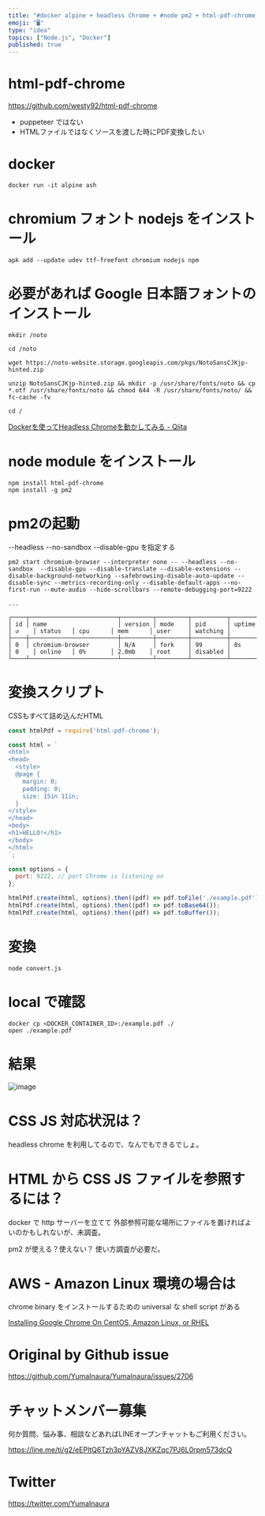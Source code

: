 ```yaml
---
title: "#docker alpine + headless Chrome + #node pm2 + html-pdf-chrome で HTML "
emoji: "🖥"
type: "idea"
topics: ["Node.js", "Docker"]
published: true
---
```


# html-pdf-chrome

https://github.com/westy92/html-pdf-chrome

- puppeteer ではない
- HTMLファイルではなくソースを渡した時にPDF変換したい

# docker

```
docker run -it alpine ash
```

# chromium フォント nodejs をインストール

```
apk add --update udev ttf-freefont chromium nodejs npm
```

# 必要があれば Google 日本語フォントのインストール

```
mkdir /noto

cd /noto

wget https://noto-website.storage.googleapis.com/pkgs/NotoSansCJKjp-hinted.zip

unzip NotoSansCJKjp-hinted.zip && mkdir -p /usr/share/fonts/noto && cp *.otf /usr/share/fonts/noto && chmod 644 -R /usr/share/fonts/noto/ && fc-cache -fv

cd /
````

[Dockerを使ってHeadless Chromeを動かしてみる - Qiita](https://qiita.com/dd511805/items/dfe03c5486bf1421875a)

# node module をインストール

```
npm install html-pdf-chrome
npm install -g pm2
```

# pm2の起動

--headless --no-sandbox  --disable-gpu を指定する

```
pm2 start chromium-browser --interpreter none -- --headless --no-sandbox  --disable-gpu --disable-translate --disable-extensions --disable-background-networking --safebrowsing-disable-auto-update --disable-sync --metrics-recording-only --disable-default-apps --no-first-run --mute-audio --hide-scrollbars --remote-debugging-port=9222

...

┌────┬─────────────────────────┬─────────┬─────────┬──────────┬────────┬──────┬──────────┬──────────┬──────────┬──────────┬──────────┐
│ id │ name                    │ version │ mode    │ pid      │ uptime │ ↺    │ status   │ cpu      │ mem      │ user     │ watching │
├────┼─────────────────────────┼─────────┼─────────┼──────────┼────────┼──────┼──────────┼──────────┼──────────┼──────────┼──────────┤
│ 0  │ chromium-browser        │ N/A     │ fork    │ 99       │ 0s     │ 0    │ online   │ 0%       │ 2.0mb    │ root     │ disabled │
└────┴─────────────────────────┴─────────┴─────────┴──────────┴────────┴──────┴──────────┴──────────┴──────────┴──────────┴──────────┘
```

# 変換スクリプト

CSSもすべて詰め込んだHTML

```js
const htmlPdf = require('html-pdf-chrome');

const html = `
<html>
<head>
  <style>
  @page {
    margin: 0;
    padding: 0;
    size: 15in 11in;
  }
</style>
</head>
<body>
<h1>HELLO!</h1>
</body>
</html>
`;

const options = {
  port: 9222, // port Chrome is listening on
};

htmlPdf.create(html, options).then((pdf) => pdf.toFile('./example.pdf'));
htmlPdf.create(html, options).then((pdf) => pdf.toBase64());
htmlPdf.create(html, options).then((pdf) => pdf.toBuffer());
```

# 変換

```
node convert.js
```

# local で確認

```
docker cp <DOCKER_CONTAINER_ID>:/example.pdf ./
open ./example.pdf
```

# 結果

![image](https://user-images.githubusercontent.com/13635059/68540543-3c22ff80-03d7-11ea-953f-bcffd0c2d397.png)

# CSS JS 対応状況は？

headless chrome を利用してるので、なんでもできるでしょ。

# HTML から CSS JS ファイルを参照するには？

docker で http サーバーを立てて 外部参照可能な場所にファイルを置ければよいのかもしれないが、未調査。

pm2 が使える？使えない？ 使い方調査が必要だ。

# AWS - Amazon Linux 環境の場合は

chrome binary をインストールするための universal な shell script がある

[Installing Google Chrome On CentOS, Amazon Linux, or RHEL](https://intoli.com/blog/installing-google-chrome-on-centos/)

# Original by Github issue

https://github.com/YumaInaura/YumaInaura/issues/2706








<!-- Update From Qiita API -->

# チャットメンバー募集


何か質問、悩み事、相談などあればLINEオープンチャットもご利用ください。

https://line.me/ti/g2/eEPltQ6Tzh3pYAZV8JXKZqc7PJ6L0rpm573dcQ





# Twitter


https://twitter.com/YumaInaura


<!-- Update From Qiita API -->


